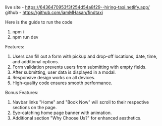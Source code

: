 live site - https://6436470953f3f254d54a8f29--hiring-taxi.netlify.app/
github - https://github.com/iamMHasan/findtaxi

Here is the guide to run the code

1. npm i
2. npm run dev

Features:

1. Users can fill out a form with pickup and drop-off locations, date, time, and additional options.
2. Form validation prevents users from submitting with empty fields.
3. After submitting, user data is displayed in a modal.
4. Responsive design works on all devices.
5. High-quality code ensures smooth performance.

Bonus Features:

1. Navbar links "Home" and "Book Now" will scroll to their respective sections on the page.
2. Eye-catching home page banner with animation.
3. Additional section "Why Choose Us?" for enhanced aesthetics.